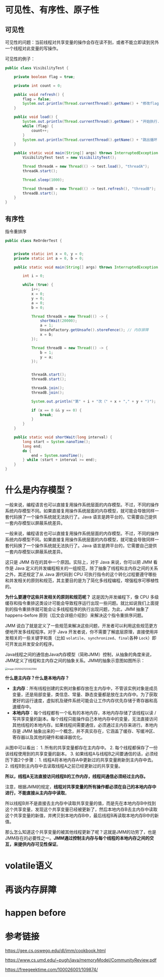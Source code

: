 # 可见性、有序性、原子性

## 可见性

可见性的问题：当前线程对共享变量的操作会存在读不到，或者不能立即读到另外一个线程对此变量的写操作。

可见性的例子：

```java
public class VisibilityTest {

    private boolean flag = true;

    private int count = 0;

    public void refresh() {
        flag = false;
        System.out.println(Thread.currentThread().getName() + "修改flag为false");
    }

    public void load() {
        System.out.println(Thread.currentThread().getName() + "开始执行....");
        while (flag) {
            count++;
        }
        System.out.println(Thread.currentThread().getName() + "跳出循环：count=" + count);
    }

    public static void main(String[] args) throws InterruptedException {
        VisibilityTest test = new VisibilityTest();

        Thread threadA = new Thread(() -> test.load(), "threadA");
        threadA.start();

        Thread.sleep(1000);

        Thread threadB = new Thread(() -> test.refresh(), "threadB");
        threadB.start();
    }
}
```

## 有序性

指令重排序

```java
public class ReOrderTest {


    private static int x = 0, y = 0;
    private static int a = 0, b = 0;

    public static void main(String[] args) throws InterruptedException {

        int i = 0;

        while (true) {
            i++;
            x = 0;
            y = 0;
            a = 0;
            b = 0;

            Thread threadA = new Thread(() -> {
                shortWait(20000);
                a = 1;
                UnsafeFactory.getUnsafe().storeFence(); // 内存屏障
                x = b;
            });

            Thread threadB = new Thread(() -> {
                b = 1;
                y = a;
            });


            threadA.start();
            threadB.start();

            threadA.join();
            threadB.join();

            System.out.println("第" + i + "次（" + x + "," + y + ")");

            if (x == 0 && y == 0) {
                break;
            }
        }
    }

    public static void shortWait(long interval) {
        long start = System.nanoTime();
        long end;
        do {
            end = System.nanoTime();
        } while (start + interval >= end);
    }
}
```

# 什么是内存模型？

一般来说，编程语言也可以直接复用操作系统层面的内存模型。不过，不同的操作系统内存模型不同。如果直接复用操作系统层面的内存模型，就可能会导致同样一套代码换了一个操作系统就无法执行了。Java 语言是跨平台的，它需要自己提供一套内存模型以屏蔽系统差异。

一般来说，编程语言也可以直接复用操作系统层面的内存模型。不过，不同的操作系统内存模型不同。如果直接复用操作系统层面的内存模型，就可能会导致同样一套代码换了一个操作系统就无法执行了。Java 语言是跨平台的，它需要自己提供一套内存模型以屏蔽系统差异。

这只是 JMM 存在的其中一个原因。实际上，对于 Java 来说，你可以把 JMM 看作是 Java 定义的并发编程相关的一组规范，除了抽象了线程和主内存之间的关系之外，其还规定了从 Java 源代码到 CPU 可执行指令的这个转化过程要遵守哪些和并发相关的原则和规范，其主要目的是为了简化多线程编程，增强程序可移植性的。

**为什么要遵守这些并发相关的原则和规范呢？** 这是因为并发编程下，像 CPU 多级缓存和指令重排这类设计可能会导致程序运行出现一些问题。就比如说我们上面提到的指令重排序就可能会让多线程程序的执行出现问题，为此，JMM 抽象了 happens-before 原则（后文会详细介绍到）来解决这个指令重排序问题。

JMM 说白了就是定义了一些规范来解决这些问题，开发者可以利用这些规范更方便地开发多线程程序。对于 Java 开发者说，你不需要了解底层原理，直接使用并发相关的一些关键字和类（比如 `volatile`、`synchronized`、`final`各种 `Lock`）即可开发出并发安全的程序。

Java线程之间的通信由Java内存模型（简称JMM）控制，从抽象的角度来说，JMM定义了线程和主内存之间的抽象关系。JMM的抽象示意图如图所示：

<img src="https://blog-1304855543.cos.ap-guangzhou.myqcloud.com/blog/image-20250421233422584.png" alt="image-20250421233422584" style="zoom:50%;" />

**什么是主内存？什么是本地内存？**

- **主内存**：所有线程创建的实例对象都存放在主内存中，不管该实例对象是成员变量，还是局部变量，类信息、常量、静态变量都是放在主内存中。为了获取更好的运行速度，虚拟机及硬件系统可能会让工作内存优先存储于寄存器和高速缓存中。
- **本地内存**：每个线程都有一个私有的本地内存，本地内存存储了该线程以读 / 写共享变量的副本。每个线程只能操作自己本地内存中的变量，无法直接访问其他线程的本地内存。如果线程间需要通信，必须通过主内存来进行。本地内存是 JMM 抽象出来的一个概念，并不真实存在，它涵盖了缓存、写缓冲区、寄存器以及其他的硬件和编译器优化。

从图中可以看出： 1. 所有的共享变量都存在主内存中。 2. 每个线程都保存了一份该线程使用到的共享变量的副本。 3. 如果线程A与线程B之间要通信的话，必须经历下面2个步骤： 1. 线程A将本地内存A中更新过的共享变量刷新到主内存中去。 2. 线程B到主内存中去读取线程A之前已经更新过的共享变量。

**所以，线程A无法直接访问线程B的工作内存，线程间通信必须经过主内存。**

注意，根据JMM的规定，**线程对共享变量的所有操作都必须在自己的本地内存中进行，不能直接从主内存中读取**。

所以线程B并不是直接去主内存中读取共享变量的值，而是先在本地内存B中找到这个共享变量，发现这个共享变量已经被更新了，然后本地内存B去主内存中读取这个共享变量的新值，并拷贝到本地内存B中，最后线程B再读取本地内存B中的新值。

那么怎么知道这个共享变量的被其他线程更新了呢？这就是JMM的功劳了，也是JMM存在的必要性之一。**JMM通过控制主内存与每个线程的本地内存之间的交互，来提供内存可见性保证**。	

# volatile语义

# 再谈内存屏障

# happen before



# 参考链接

https://gee.cs.oswego.edu/dl/jmm/cookbook.html

https://www.cs.umd.edu/~pugh/java/memoryModel/CommunityReview.pdf

https://freegeektime.com/100026001/109874/